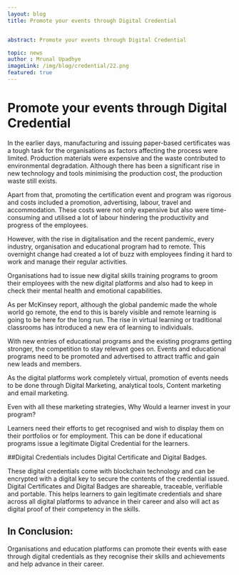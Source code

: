 ```yaml
---
layout: blog
title: Promote your events through Digital Credential


abstract: Promote your events through Digital Credential

topic: news
author : Mrunal Upadhye
imageLink: /img/blog/credential/22.png
featured: true
---
```

# Promote your events through Digital Credential

In the earlier days, manufacturing and issuing paper-based certificates was a tough task for the organisations as factors affecting the process were limited. Production materials were expensive and the waste contributed to environmental degradation. Although there has been a significant rise in new technology and tools minimising the production cost, the production waste still exists. 

Apart from that, promoting the certification event and program was rigorous and costs included a promotion, advertising, labour, travel and accommodation. These costs were not only expensive but also were time-consuming and utilised a lot of labour hindering the productivity and progress of the employees.

However, with the rise in digitalisation and the recent pandemic, every industry, organisation and educational program had to remote. This overnight change had created a lot of buzz with employees finding it hard to work and manage their regular activities.

Organisations had to issue new digital skills training programs to groom their employees with the new digital platforms and also had to keep in check their mental health and emotional capabilities. 

As per McKinsey report, although the global pandemic made the whole world go remote, the end to this is barely visible and remote learning is going to be here for the long run. The rise in virtual learning or traditional classrooms has introduced a new era of learning to individuals.

With new entries of educational programs and the existing programs getting stronger, the competition to stay relevant goes on. Events and educational programs need to be promoted and advertised to attract traffic and gain new leads and members.

As the digital platforms work completely virtual, promotion of events needs to be done through Digital Marketing, analytical tools, Content marketing and email marketing.

Even with all these marketing strategies, Why Would a learner invest in your program?

Learners need their efforts to get recognised and wish to display them on their portfolios or for employment. This can be done if educational programs issue a legitimate Digital Credential for the learners. 

##Digital Credentials includes Digital Certificate and Digital Badges. 

These digital credentials come with blockchain technology and can be encrypted with a digital key to secure the contents of the credential issued. Digital Certificates and Digital Badges are shareable, traceable, verifiable and portable. This helps learners to gain legitimate credentials and share across all digital platforms to advance in their career and also will act as digital proof of their competency in the skills.

## In Conclusion:

Organisations and education platforms can promote their events with ease through digital credentials as they recognise their skills and achievements and help advance in their career. 






